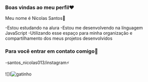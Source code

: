 ### Boas vindas ao meu perfil❤️

Meu nome é Nicolas Santos👻

-Estou estudando na alura
-Estou me desenvolvendo na línguagem JavaScript
-Utilizando esse espaço para minha organização e compartilhamento dos meus projetos desenvolvidos

### Para você entrar em contato comigo📮

-santos_nicolas013/instagram⚡

![](![gatinho](https://github.com/chirley014/chirley014/assets/171747866/9e914f93-2696-45d4-81d5-4bfa3893e7de)
